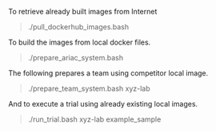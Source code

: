 To retrieve already built images from Internet
> ./pull_dockerhub_images.bash

To build the images from local docker files.
> ./prepare_ariac_system.bash 

The following prepares a team using competitor local image.
> ./prepare_team_system.bash xyz-lab

And to execute a trial using already existing local images.
> ./run_trial.bash xyz-lab example_sample
